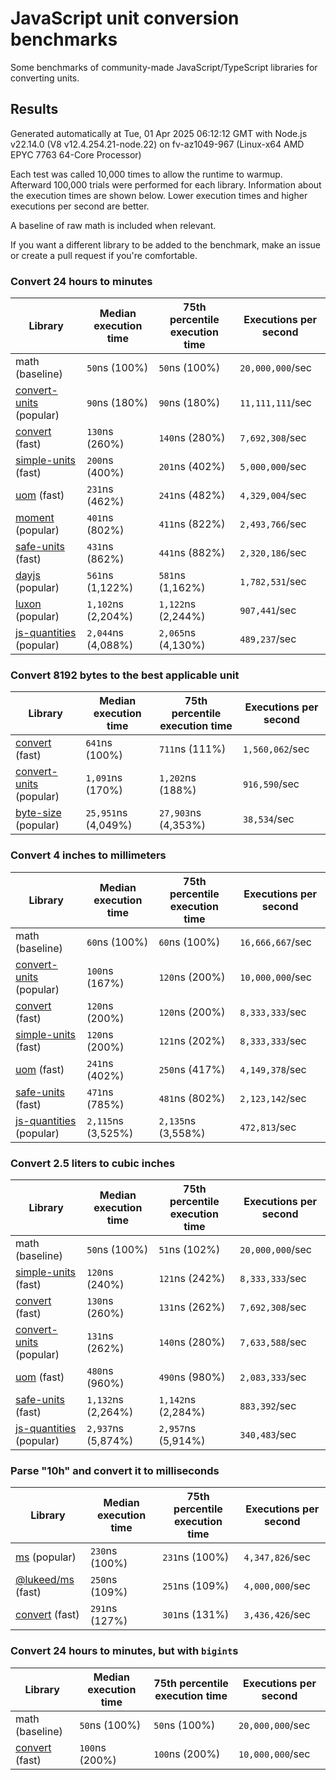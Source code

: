 # JavaScript unit conversion benchmarks

Some benchmarks of community-made JavaScript/TypeScript libraries for converting units.

## Results

<!-- beginblock(results) -->

Generated automatically at Tue, 01 Apr 2025 06:12:12 GMT with Node.js v22.14.0 (V8 v12.4.254.21-node.22) on fv-az1049-967 (Linux-x64 AMD EPYC 7763 64-Core Processor)

Each test was called 10,000 times to allow the runtime to warmup.
Afterward 100,000 trials were performed for each library.
Information about the execution times are shown below.
Lower execution times and higher executions per second are better.

A baseline of raw math is included when relevant.

If you want a different library to be added to the benchmark, make an issue or create a pull request if you're comfortable.

### Convert 24 hours to minutes

| Library                                                            | Median execution time | 75th percentile execution time | Executions per second |
| ------------------------------------------------------------------ | --------------------- | ------------------------------ | --------------------- |
| math (baseline)                                                    | `50`ns (100%)         | `50`ns (100%)                  | `20,000,000`/sec      |
| [convert-units](https://npmjs.com/package/convert-units) (popular) | `90`ns (180%)         | `90`ns (180%)                  | `11,111,111`/sec      |
| [convert](https://npmjs.com/package/convert) (fast)                | `130`ns (260%)        | `140`ns (280%)                 | `7,692,308`/sec       |
| [simple-units](https://npmjs.com/package/simple-units) (fast)      | `200`ns (400%)        | `201`ns (402%)                 | `5,000,000`/sec       |
| [uom](https://npmjs.com/package/uom) (fast)                        | `231`ns (462%)        | `241`ns (482%)                 | `4,329,004`/sec       |
| [moment](https://npmjs.com/package/moment) (popular)               | `401`ns (802%)        | `411`ns (822%)                 | `2,493,766`/sec       |
| [safe-units](https://npmjs.com/package/safe-units) (fast)          | `431`ns (862%)        | `441`ns (882%)                 | `2,320,186`/sec       |
| [dayjs](https://npmjs.com/package/dayjs) (popular)                 | `561`ns (1,122%)      | `581`ns (1,162%)               | `1,782,531`/sec       |
| [luxon](https://npmjs.com/package/luxon) (popular)                 | `1,102`ns (2,204%)    | `1,122`ns (2,244%)             | `907,441`/sec         |
| [js-quantities](https://npmjs.com/package/js-quantities) (popular) | `2,044`ns (4,088%)    | `2,065`ns (4,130%)             | `489,237`/sec         |

### Convert 8192 bytes to the best applicable unit

| Library                                                            | Median execution time | 75th percentile execution time | Executions per second |
| ------------------------------------------------------------------ | --------------------- | ------------------------------ | --------------------- |
| [convert](https://npmjs.com/package/convert) (fast)                | `641`ns (100%)        | `711`ns (111%)                 | `1,560,062`/sec       |
| [convert-units](https://npmjs.com/package/convert-units) (popular) | `1,091`ns (170%)      | `1,202`ns (188%)               | `916,590`/sec         |
| [byte-size](https://npmjs.com/package/byte-size) (popular)         | `25,951`ns (4,049%)   | `27,903`ns (4,353%)            | `38,534`/sec          |

### Convert 4 inches to millimeters

| Library                                                            | Median execution time | 75th percentile execution time | Executions per second |
| ------------------------------------------------------------------ | --------------------- | ------------------------------ | --------------------- |
| math (baseline)                                                    | `60`ns (100%)         | `60`ns (100%)                  | `16,666,667`/sec      |
| [convert-units](https://npmjs.com/package/convert-units) (popular) | `100`ns (167%)        | `120`ns (200%)                 | `10,000,000`/sec      |
| [convert](https://npmjs.com/package/convert) (fast)                | `120`ns (200%)        | `120`ns (200%)                 | `8,333,333`/sec       |
| [simple-units](https://npmjs.com/package/simple-units) (fast)      | `120`ns (200%)        | `121`ns (202%)                 | `8,333,333`/sec       |
| [uom](https://npmjs.com/package/uom) (fast)                        | `241`ns (402%)        | `250`ns (417%)                 | `4,149,378`/sec       |
| [safe-units](https://npmjs.com/package/safe-units) (fast)          | `471`ns (785%)        | `481`ns (802%)                 | `2,123,142`/sec       |
| [js-quantities](https://npmjs.com/package/js-quantities) (popular) | `2,115`ns (3,525%)    | `2,135`ns (3,558%)             | `472,813`/sec         |

### Convert 2.5 liters to cubic inches

| Library                                                            | Median execution time | 75th percentile execution time | Executions per second |
| ------------------------------------------------------------------ | --------------------- | ------------------------------ | --------------------- |
| math (baseline)                                                    | `50`ns (100%)         | `51`ns (102%)                  | `20,000,000`/sec      |
| [simple-units](https://npmjs.com/package/simple-units) (fast)      | `120`ns (240%)        | `121`ns (242%)                 | `8,333,333`/sec       |
| [convert](https://npmjs.com/package/convert) (fast)                | `130`ns (260%)        | `131`ns (262%)                 | `7,692,308`/sec       |
| [convert-units](https://npmjs.com/package/convert-units) (popular) | `131`ns (262%)        | `140`ns (280%)                 | `7,633,588`/sec       |
| [uom](https://npmjs.com/package/uom) (fast)                        | `480`ns (960%)        | `490`ns (980%)                 | `2,083,333`/sec       |
| [safe-units](https://npmjs.com/package/safe-units) (fast)          | `1,132`ns (2,264%)    | `1,142`ns (2,284%)             | `883,392`/sec         |
| [js-quantities](https://npmjs.com/package/js-quantities) (popular) | `2,937`ns (5,874%)    | `2,957`ns (5,914%)             | `340,483`/sec         |

### Parse "10h" and convert it to milliseconds

| Library                                                   | Median execution time | 75th percentile execution time | Executions per second |
| --------------------------------------------------------- | --------------------- | ------------------------------ | --------------------- |
| [ms](https://npmjs.com/package/ms) (popular)              | `230`ns (100%)        | `231`ns (100%)                 | `4,347,826`/sec       |
| [@lukeed/ms](https://npmjs.com/package/@lukeed/ms) (fast) | `250`ns (109%)        | `251`ns (109%)                 | `4,000,000`/sec       |
| [convert](https://npmjs.com/package/convert) (fast)       | `291`ns (127%)        | `301`ns (131%)                 | `3,436,426`/sec       |

### Convert 24 hours to minutes, but with `bigint`s

| Library                                             | Median execution time | 75th percentile execution time | Executions per second |
| --------------------------------------------------- | --------------------- | ------------------------------ | --------------------- |
| math (baseline)                                     | `50`ns (100%)         | `50`ns (100%)                  | `20,000,000`/sec      |
| [convert](https://npmjs.com/package/convert) (fast) | `100`ns (200%)        | `100`ns (200%)                 | `10,000,000`/sec      |

<!-- endblock(results) -->

